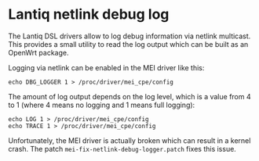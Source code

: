 # Lantiq netlink debug log

The Lantiq DSL drivers allow to log debug information via netlink multicast.
This provides a small utility to read the log output which can be built as an OpenWrt package.

Logging via netlink can be enabled in the MEI driver like this:

	echo DBG_LOGGER 1 > /proc/driver/mei_cpe/config

The amount of log output depends on the log level, which is a value from 4 to 1 (where 4 means no logging and 1 means full logging):

	echo LOG 1 > /proc/driver/mei_cpe/config
	echo TRACE 1 > /proc/driver/mei_cpe/config

Unfortunately, the MEI driver is actually broken which can result in a kernel crash.
The patch `mei-fix-netlink-debug-logger.patch` fixes this issue.
